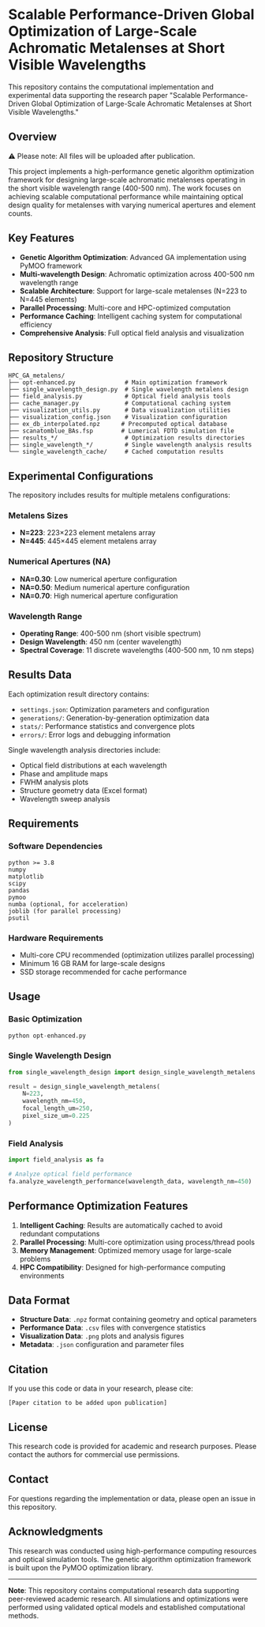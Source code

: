 # Scalable Performance-Driven Global Optimization of Large-Scale Achromatic Metalenses at Short Visible Wavelengths

This repository contains the computational implementation and experimental data supporting the research paper "Scalable Performance-Driven Global Optimization of Large-Scale Achromatic Metalenses at Short Visible Wavelengths."

## Overview
 
⚠️ Please note: All files will be uploaded after publication.

This project implements a high-performance genetic algorithm optimization framework for designing large-scale achromatic metalenses operating in the short visible wavelength range (400-500 nm). The work focuses on achieving scalable computational performance while maintaining optical design quality for metalenses with varying numerical apertures and element counts.

## Key Features

- **Genetic Algorithm Optimization**: Advanced GA implementation using PyMOO framework
- **Multi-wavelength Design**: Achromatic optimization across 400-500 nm wavelength range
- **Scalable Architecture**: Support for large-scale metalenses (N=223 to N=445 elements)
- **Parallel Processing**: Multi-core and HPC-optimized computation
- **Performance Caching**: Intelligent caching system for computational efficiency
- **Comprehensive Analysis**: Full optical field analysis and visualization

## Repository Structure

```
HPC_GA_metalens/
├── opt-enhanced.py              # Main optimization framework
├── single_wavelength_design.py  # Single wavelength metalens design
├── field_analysis.py            # Optical field analysis tools
├── cache_manager.py             # Computational caching system
├── visualization_utils.py       # Data visualization utilities
├── visualization_config.json    # Visualization configuration
├── ex_db_interpolated.npz      # Precomputed optical database
├── scanatomblue_BAs.fsp        # Lumerical FDTD simulation file
├── results_*/                   # Optimization results directories
├── single_wavelength_*/         # Single wavelength analysis results
└── single_wavelength_cache/     # Cached computation results
```

## Experimental Configurations

The repository includes results for multiple metalens configurations:

### Metalens Sizes
- **N=223**: 223×223 element metalens array
- **N=445**: 445×445 element metalens array

### Numerical Apertures (NA)
- **NA=0.30**: Low numerical aperture configuration
- **NA=0.50**: Medium numerical aperture configuration  
- **NA=0.70**: High numerical aperture configuration

### Wavelength Range
- **Operating Range**: 400-500 nm (short visible spectrum)
- **Design Wavelength**: 450 nm (center wavelength)
- **Spectral Coverage**: 11 discrete wavelengths (400-500 nm, 10 nm steps)

## Results Data

Each optimization result directory contains:

- `settings.json`: Optimization parameters and configuration
- `generations/`: Generation-by-generation optimization data
- `stats/`: Performance statistics and convergence plots
- `errors/`: Error logs and debugging information

Single wavelength analysis directories include:

- Optical field distributions at each wavelength
- Phase and amplitude maps
- FWHM analysis plots
- Structure geometry data (Excel format)
- Wavelength sweep analysis

## Requirements

### Software Dependencies
```
python >= 3.8
numpy
matplotlib
scipy
pandas
pymoo
numba (optional, for acceleration)
joblib (for parallel processing)
psutil
```

### Hardware Requirements
- Multi-core CPU recommended (optimization utilizes parallel processing)
- Minimum 16 GB RAM for large-scale designs
- SSD storage recommended for cache performance

## Usage

### Basic Optimization
```python
python opt-enhanced.py
```

### Single Wavelength Design
```python
from single_wavelength_design import design_single_wavelength_metalens

result = design_single_wavelength_metalens(
    N=223,
    wavelength_nm=450,
    focal_length_um=250,
    pixel_size_um=0.225
)
```

### Field Analysis
```python
import field_analysis as fa

# Analyze optical field performance
fa.analyze_wavelength_performance(wavelength_data, wavelength_nm=450)
```

## Performance Optimization Features

1. **Intelligent Caching**: Results are automatically cached to avoid redundant computations
2. **Parallel Processing**: Multi-core optimization using process/thread pools
3. **Memory Management**: Optimized memory usage for large-scale problems
4. **HPC Compatibility**: Designed for high-performance computing environments

## Data Format

- **Structure Data**: `.npz` format containing geometry and optical parameters
- **Performance Data**: `.csv` files with convergence statistics
- **Visualization Data**: `.png` plots and analysis figures
- **Metadata**: `.json` configuration and parameter files

## Citation

If you use this code or data in your research, please cite:

```
[Paper citation to be added upon publication]
```

## License

This research code is provided for academic and research purposes. Please contact the authors for commercial use permissions.

## Contact

For questions regarding the implementation or data, please open an issue in this repository.

## Acknowledgments

This research was conducted using high-performance computing resources and optical simulation tools. The genetic algorithm optimization framework is built upon the PyMOO optimization library.

---

**Note**: This repository contains computational research data supporting peer-reviewed academic research. All simulations and optimizations were performed using validated optical models and established computational methods.
